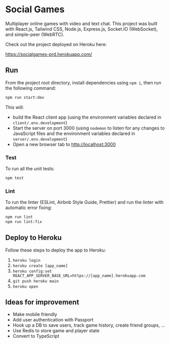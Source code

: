 # Social Games

Multiplayer online games with video and text chat. This project was built with React.js, Tailwind CSS, Node.js, Express.js, Socket.IO (WebSocket), and simple-peer (WebRTC).

Check out the project deployed on Heroku here:

<https://socialgames-prd.herokuapp.com/>

## Run

From the project root directory, install dependencies using `npm i`, then run the following command:

```bash
npm run start:dev
```

This will:

- build the React client app (using the environment variables declared in `client/.env.development`)
- Start the server on port 3000 (using `nodemon` to listen for any changes to JavaScript files and the environment variables declared in `server/.env.development`)
- Open a new browser tab to <http://localhost:3000>

### Test

To run all the unit tests:

```bash
npm test
```

### Lint

To run the linter (ESLint, Airbnb Style Guide, Prettier) and run the linter with automatic error fixing:

```bash
npm run lint
npm run lint:fix
```

## Deploy to Heroku

Follow these steps to deploy the app to Heroku:

1. `heroku login`
2. `heroku create [app_name]`
3. `heroku config:set REACT_APP_SERVER_BASE_URL=https://[app_name].herokuapp.com`
4. `git push heroku main`
5. `heroku open`

## Ideas for improvement

- Make mobile friendly
- Add user authentication with Passport
- Hook up a DB to save users, track game history, create friend groups, ...
- Use Redis to store game and player state
- Convert to TypeScript
